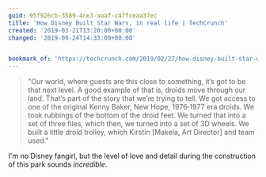 ```yaml
---
guid: 95f926cb-3589-4ce3-aaaf-c47fceaa37ec
title: 'How Disney Built Star Wars, in real life | TechCrunch'
created: '2019-03-21T13:20:00+00:00'
changed: '2019-09-24T14:33:09+00:00'


bookmark_of: 'https://techcrunch.com/2019/02/27/how-disney-built-star-wars-in-real-life/'
---
```


> "Our world, where guests are this close to something, it’s got to be that next level. A good example of that is, droids move through our land. That’s part of the story that we’re trying to tell. We got access to one of the original Kenny Baker, New Hope, 1976‑1977 era droids. We took rubbings of the bottom of the droid feet. We turned that into a set of three files, which then, we turned into a set of 3D wheels. We built a little droid trolley, which Kirstin [Makela, Art Director] and team used."

I'm no Disney fangirl, but the level of love and detail during the construction of this park sounds _incredible_. 
